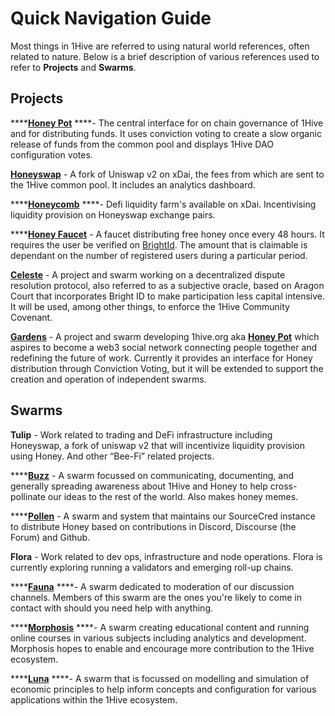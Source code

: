 # Quick Navigation Guide

Most things in 1Hive are referred to using natural world references, often related to nature. Below is a brief description of various references used to refer to **Projects** and **Swarms**.

## Projects

\*\*\*\*[**Honey Pot**](../projects/honey-pot/) ****- The central interface for on chain governance of 1Hive and for distributing funds. It uses conviction voting to create a slow organic release of funds from the common pool and displays 1Hive DAO configuration votes.

[**Honeyswap**](../projects/honeyswap/) - A fork of Uniswap v2 on xDai, the fees from which are sent to the 1Hive common pool. It includes an analytics dashboard.

\*\*\*\*[**Honeycomb**](../projects/honeyswap/honeycomb.md) ****- Defi liquidity farm's available on xDai. Incentivising liquidity provision on Honeyswap exchange pairs.

\*\*\*\*[**Honey Faucet**](../projects/honey-faucet.md) - A faucet distributing free honey once every 48 hours. It requires the user be verified on [BrightId](../guides/brightid/). The amount that is claimable is dependant on the number of registered users during a particular period.

[**Celeste**](../projects/celeste.md) - A project and swarm working on a decentralized dispute resolution protocol, also referred to as a subjective oracle, based on Aragon Court that incorporates Bright ID to make participation less capital intensive. It will be used, among other things, to enforce the 1Hive Community Covenant.

[**Gardens**](../projects/gardens.md) - A project and swarm developing 1hive.org aka [**Honey Pot**](../projects/honey-pot/) which aspires to become a web3 social network connecting people together and redefining the future of work. Currently it provides an interface for Honey distribution through Conviction Voting, but it will be extended to support the creation and operation of independent swarms.

## Swarms

**Tulip** - Work related to trading and DeFi infrastructure including Honeyswap, a fork of uniswap v2 that will incentivize liquidity provision using Honey. And other “Bee-Fi” related projects.

\*\*\*\*[**Buzz**](../community/swarms/buzz.md) - A swarm focussed on communicating, documenting, and generally spreading awareness about 1Hive and Honey to help cross-pollinate our ideas to the rest of the world. Also makes honey memes.

\*\*\*\*[**Pollen**](../community/swarms/pollen.md) - A swarm and system that maintains our SourceCred instance to distribute Honey based on contributions in Discord, Discourse \(the Forum\) and Github.

**Flora** - Work related to dev ops, infrastructure and node operations. Flora is currently exploring running a validators and emerging roll-up chains.

\*\*\*\*[**Fauna**](../community/swarms/fauna.md) ****- A swarm dedicated to moderation of our discussion channels. Members of this swarm are the ones you're likely to come in contact with should you need help with anything.

\*\*\*\*[**Morphosis**](../community/swarms/morphosis.md) ****- A swarm creating educational content and running online courses in various subjects including analytics and development. Morphosis hopes to enable and encourage more contribution to the 1Hive ecosystem.

\*\*\*\*[**Luna**](../community/swarms/luna.md) ****- A swarm that is focussed on modelling and simulation of economic principles to help inform concepts and configuration for various applications within the 1Hive ecosystem.

